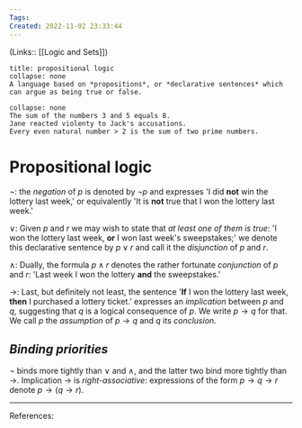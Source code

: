 ```yaml
---
Tags: 
Created: 2022-11-02 23:33:44
---
```

(Links:: [[Logic and Sets]])
```ad-summary
title: propositional logic
collapse: none
A language based on *propositions*, or *declarative sentences* which can argue as being true or false.
```
```ad-example
collapse: none
The sum of the numbers 3 and 5 equals 8.
Jane reacted violenty to Jack's accusations.
Every even natural number > 2 is the sum of two prime numbers.
```

# Propositional logic
$\lnot$: the *negation* of $p$ is denoted by $\lnot p$ and expresses 'I did **not** win the lottery last week,' or equivalently 'It is **not** true that I won the lottery last week.'

$\lor$: Given $p$ and $r$ we may wish to state that *at least one of them is true*: 'I won the lottery last week, **or** I won last week's sweepstakes;' we denote this declarative sentence by $p \lor r$ and call it the *disjunction* of $p$ and $r$.

$\land$: Dually, the formula $p \land r$ denotes the rather fortunate *conjunction* of $p$ and $r$: 'Last week I won the lottery **and** the sweepstakes.'

$\to$: Last, but definitely not least, the sentence '**If** I won the lottery last week, **then** I purchased a lottery ticket.' expresses an *implication* between $p$ and $q$, suggesting that $q$ is a logical consequence of $p$. We write $p \to q$ for that. We call $p$ the *assumption* of $p \to q$ and $q$ its *conclusion*.
## *Binding priorities*
$\lnot$ binds more tightly than $\lor$ and $\land$, and the latter two bind more tightly than $\to$. Implication $\to$ is *right-associative*: expressions of the form $p \to q \to r$ denote $p \to (q \to r)$.


---
References: